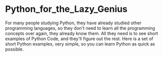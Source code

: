 # Python_for_the_Lazy_Genius
For many people studying Python, they have already studied other programming languages,
so they don't need to learn all the programming concepts over again, they already know them.
All they need is to see short examples of Python Code, and they'll figure out the rest.
Here is a set of short Python examples, very simple, so you can learn Python as quick as possible.

